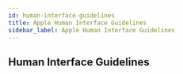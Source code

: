 ```yaml
---
id: human-interface-guidelines
title: Apple Human Interface Guidelines
sidebar_label: Apple Human Interface Guidelines
---
```


## Human Interface Guidelines